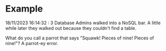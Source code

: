 # Example

<!-- replace-with-date starts -->
18/11/2023 16:14:32 : 3 Database Admins walked into a NoSQL bar. A little while later they walked out because they couldn't find a table.
<!-- replace-with-date ends -->

<!-- replace-with-joke starts -->
What do you call a parrot that says "Squawk! Pieces of nine! Pieces of nine!"? A parrot-ey error.
<!-- replace-with-joke ends -->